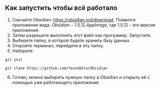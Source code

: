 ## Как запустить чтобы всё работало

1. Скачайте Obsidian: https://obsidian.md/download. Появится приложение вида: $Obsidian-1.5.12.AppImage$, где $1.5.12$ - это версия приложения.
2. Затем разрешите выполнять этот файл как программу. Запустите.
3. Выберите папку, в которой будете хранить базу данных. 
4. Откройте терминал, перейдите в эту папку.
5. Наберите: 
```shell
git init
```
```shell
git clone https://github.com/YasnoDelo/Obsidian
```
6. Готово, можно выбирать нужную папку в Obsidian и открыть её с помощью уже работающего приложения